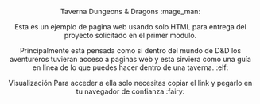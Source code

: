 <p align="center">
Taverna Dungeons & Dragons :mage_man:
</p>

<p align="center">
Esta es un ejemplo de pagina web usando solo HTML para entrega del proyecto solicitado en el primer modulo.
</p>

<p align="center">Principalmente está pensada como si dentro del mundo de D&D los aventureros tuvieran acceso a paginas web
y esta sirviera como una guía en linea de lo que puedes hacer dentro de una taverna. :elf:
</p>

<p align="center">
Visualización
Para acceder a ella solo necesitas copiar el link y pegarlo en tu navegador de confianza 	:fairy:

  
</p>
